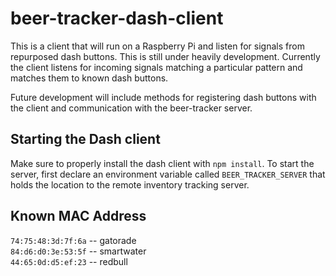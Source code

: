 # beer-tracker-dash-client
This is a client that will run on a Raspberry Pi and listen for signals from repurposed dash buttons.
This is still under heavily development. Currently the client listens for incoming signals matching a particular pattern and matches them to known dash buttons.

Future development will include methods for registering dash buttons with the client and communication with the beer-tracker server.

## Starting the Dash client
Make sure to properly install the dash client with `npm install`.
To start the server, first declare an environment variable called `BEER_TRACKER_SERVER` that holds the location to the remote inventory tracking server.

## Known MAC Address
`74:75:48:3d:7f:6a` -- gatorade  
`84:d6:d0:3e:53:5f` -- smartwater  
`44:65:0d:d5:ef:23` -- redbull  
